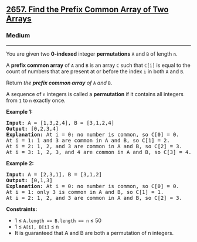 <h2><a href="https://leetcode.com/problems/find-the-prefix-common-array-of-two-arrays">2657. Find the Prefix Common Array of Two Arrays</a></h2>
<h3>Medium</h3>
<hr>
<p>You are given two <strong>0-indexed</strong> integer <strong>permutations</strong> <code>A</code> and <code>B</code> of length <code>n</code>.</p>
<p>A <strong>prefix common array</strong> of <code>A</code> and <code>B</code> is an array <code>C</code> such that <code>C[i]</code> is equal to the count of numbers that are present at or before the index <code>i</code> in both <code>A</code> and <code>B</code>.</p>
<p>Return <em>the <strong>prefix common array</strong> of </em><code>A</code><em> and </em><code>B</code>.</p>
<p>A sequence of <code>n</code> integers is called a <strong>permutation</strong> if it contains all integers from <code>1</code> to <code>n</code> exactly once.</p>

<p><strong>Example 1:</strong></p>
<pre>
<strong>Input:</strong> A = [1,3,2,4], B = [3,1,2,4]
<strong>Output:</strong> [0,2,3,4]
<strong>Explanation:</strong> At i = 0: no number is common, so C[0] = 0.
At i = 1: 1 and 3 are common in A and B, so C[1] = 2.
At i = 2: 1, 2, and 3 are common in A and B, so C[2] = 3.
At i = 3: 1, 2, 3, and 4 are common in A and B, so C[3] = 4.
</pre>

<p><strong>Example 2:</strong></p>
<pre>
<strong>Input:</strong> A = [2,3,1], B = [3,1,2]
<strong>Output:</strong> [0,1,3]
<strong>Explanation:</strong> At i = 0: no number is common, so C[0] = 0.
At i = 1: only 3 is common in A and B, so C[1] = 1.
At i = 2: 1, 2, and 3 are common in A and B, so C[2] = 3.
</pre>

<p><strong>Constraints:</strong></p>
<ul>
  <li>1 ≤ <code>A.length == B.length == n</code> ≤ 50</li>
  <li>1 ≤ <code>A[i], B[i]</code> ≤ n</li>
  <li>It is guaranteed that A and B are both a permutation of n integers.</li>
</ul>
